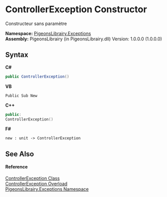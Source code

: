 # ControllerException Constructor 
 

Constructeur sans paramètre

**Namespace:**&nbsp;<a href="6bb946cd-863c-03dd-c96c-7d4d2d9342ca">PigeonsLibrairy.Exceptions</a><br />**Assembly:**&nbsp;PigeonsLibrairy (in PigeonsLibrairy.dll) Version: 1.0.0.0 (1.0.0.0)

## Syntax

**C#**<br />
``` C#
public ControllerException()
```

**VB**<br />
``` VB
Public Sub New
```

**C++**<br />
``` C++
public:
ControllerException()
```

**F#**<br />
``` F#
new : unit -> ControllerException
```


## See Also


#### Reference
<a href="a6c1b5e3-7cbe-5e38-15df-5742851f89cf">ControllerException Class</a><br /><a href="37584d23-3b98-b1ac-ce13-69a70e74417d">ControllerException Overload</a><br /><a href="6bb946cd-863c-03dd-c96c-7d4d2d9342ca">PigeonsLibrairy.Exceptions Namespace</a><br />